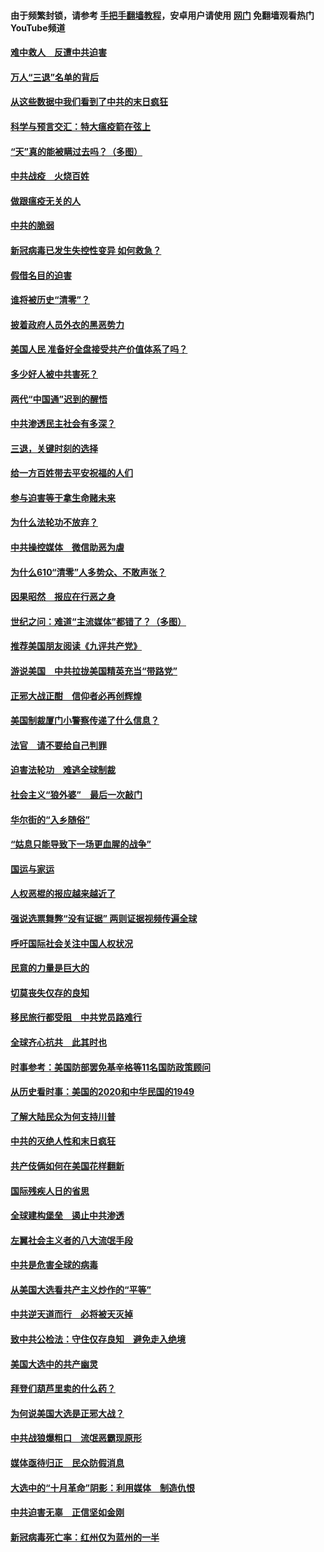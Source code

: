 #### 由于频繁封锁，请参考 [手把手翻墙教程](https://github.com/gfw-breaker/guides/wiki/)，安卓用户请使用 [网门](https://github.com/gfw-breaker/nogfw/blob/master/dl.md?t=01150100) 免翻墙观看热门YouTube频道 

#### [难中救人　反遭中共迫害](../pages/251/418414.md?t=01150100) 

#### [万人“三退”名单的背后](../pages/251/418505.md?t=01150100) 

#### [从这些数据中我们看到了中共的末日疯狂](../pages/251/418420.md?t=01150100) 

#### [科学与预言交汇：特大瘟疫箭在弦上](../pages/251/418266.md?t=01150100) 

#### [“天”真的能被瞒过去吗？（多图）](../pages/251/418308.md?t=01150100) 

#### [中共战疫　火烧百姓](../pages/251/418220.md?t=01150100) 

#### [做跟瘟疫无关的人](../pages/251/418171.md?t=01150100) 

#### [中共的脆弱](../pages/251/418196.md?t=01150100) 

#### [新冠病毒已发生失控性变异 如何救急？](../pages/251/418032.md?t=01150100) 

#### [假借名目的迫害](../pages/251/418055.md?t=01150100) 

#### [谁将被历史“清零”？](../pages/251/417485.md?t=01150100) 

#### [披着政府人员外衣的黑恶势力](../pages/251/417442.md?t=01150100) 

#### [美国人民 准备好全盘接受共产价值体系了吗？](../pages/251/417491.md?t=01150100) 

#### [多少好人被中共害死？](../pages/251/417144.md?t=01150100) 

#### [两代“中国通”迟到的醒悟](../pages/251/417064.md?t=01150100) 

#### [中共渗透民主社会有多深？](../pages/251/417063.md?t=01150100) 

#### [三退，关键时刻的选择](../pages/251/416969.md?t=01150100) 

#### [给一方百姓带去平安祝福的人们](../pages/251/416941.md?t=01150100) 

#### [参与迫害等于拿生命赌未来](../pages/251/416856.md?t=01150100) 

#### [为什么法轮功不放弃？](../pages/251/416864.md?t=01150100) 

#### [中共操控媒体　微信助恶为虐](../pages/251/416724.md?t=01150100) 

#### [为什么610“清零”人多势众、不敢声张？](../pages/251/416632.md?t=01150100) 

#### [因果昭然　报应在行恶之身](../pages/251/416582.md?t=01150100) 

#### [世纪之问：难道“主流媒体”都错了？（多图）](../pages/251/416571.md?t=01150100) 

#### [推荐美国朋友阅读《九评共产党》](../pages/251/416510.md?t=01150100) 

#### [游说美国　中共拉拢美国精英充当“带路党”](../pages/251/416529.md?t=01150100) 

#### [正邪大战正酣　信仰者必再创辉煌](../pages/251/416433.md?t=01150100) 

#### [美国制裁厦门小警察传递了什么信息？](../pages/251/416432.md?t=01150100) 

#### [法官　请不要给自己判罪](../pages/251/416379.md?t=01150100) 

#### [迫害法轮功　难逃全球制裁](../pages/251/416380.md?t=01150100) 

#### [社会主义“狼外婆”　最后一次敲门](../pages/251/416394.md?t=01150100) 

#### [华尔街的“入乡随俗”](../pages/251/416395.md?t=01150100) 

#### [“姑息只能导致下一场更血腥的战争”](../pages/251/416223.md?t=01150100) 

#### [国运与家运](../pages/251/416224.md?t=01150100) 

#### [人权恶棍的报应越来越近了](../pages/251/416276.md?t=01150100) 

#### [强说选票舞弊“没有证据” 两则证据视频传遍全球](../pages/251/416227.md?t=01150100) 

#### [呼吁国际社会关注中国人权状况](../pages/251/416135.md?t=01150100) 

#### [民意的力量是巨大的](../pages/251/416222.md?t=01150100) 

#### [切莫丧失仅存的良知](../pages/251/416134.md?t=01150100) 

#### [移民旅行都受阻　中共党员路难行](../pages/251/416033.md?t=01150100) 

#### [全球齐心抗共　此其时也](../pages/251/415989.md?t=01150100) 

#### [时事参考：美国防部罢免基辛格等11名国防政策顾问](../pages/251/415970.md?t=01150100) 

#### [从历史看时事：美国的2020和中华民国的1949](../pages/251/415949.md?t=01150100) 

#### [了解大陆民众为何支持川普](../pages/251/415950.md?t=01150100) 

#### [中共的灭绝人性和末日疯狂](../pages/251/415944.md?t=01150100) 

#### [共产伎俩如何在美国花样翻新](../pages/251/415908.md?t=01150100) 

#### [国际残疾人日的省思](../pages/251/415849.md?t=01150100) 

#### [全球建构堡垒　遏止中共渗透](../pages/251/415850.md?t=01150100) 

#### [左翼社会主义者的八大流氓手段](../pages/251/415802.md?t=01150100) 

#### [中共是危害全球的病毒](../pages/251/415569.md?t=01150100) 

#### [从美国大选看共产主义炒作的“平等”](../pages/251/415654.md?t=01150100) 

#### [中共逆天道而行　必将被天灭掉](../pages/251/415626.md?t=01150100) 

#### [致中共公检法：守住仅存良知　避免走入绝境](../pages/251/415627.md?t=01150100) 

#### [美国大选中的共产幽灵](../pages/251/415618.md?t=01150100) 

#### [拜登们葫芦里卖的什么药？](../pages/251/415531.md?t=01150100) 

#### [为何说美国大选是正邪大战？](../pages/251/415530.md?t=01150100) 

#### [中共战狼爆粗口　流氓恶霸现原形](../pages/251/415426.md?t=01150100) 

#### [媒体亟待归正　民众防假消息](../pages/251/415402.md?t=01150100) 

#### [大选中的“十月革命”阴影：利用媒体　制造仇恨](../pages/251/415334.md?t=01150100) 

#### [中共迫害无辜　正信坚如金刚](../pages/251/415307.md?t=01150100) 

#### [新冠病毒死亡率：红州仅为蓝州的一半](../pages/251/415164.md?t=01150100) 

